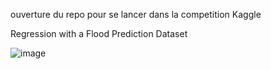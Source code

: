 ouverture du repo pour se lancer dans la competition Kaggle

Regression with a Flood Prediction Dataset

![image](https://github.com/CedricChauvet/Kaggle_Flood_Prediction_Dataset/assets/16280142/07fc3699-a0e9-4dfe-8ce7-f1c77ac910cf)

